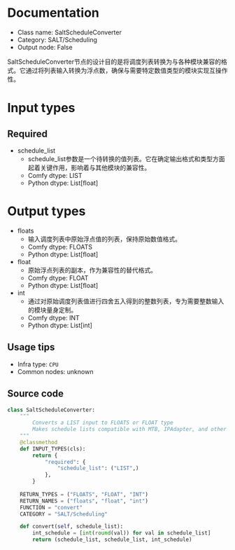 
# Documentation
- Class name: SaltScheduleConverter
- Category: SALT/Scheduling
- Output node: False

SaltScheduleConverter节点的设计目的是将调度列表转换为与各种模块兼容的格式。它通过将列表输入转换为浮点数，确保与需要特定数值类型的模块实现互操作性。

# Input types
## Required
- schedule_list
    - schedule_list参数是一个待转换的值列表。它在确定输出格式和类型方面起着关键作用，影响着与其他模块的兼容性。
    - Comfy dtype: LIST
    - Python dtype: List[float]

# Output types
- floats
    - 输入调度列表中原始浮点值的列表，保持原始数值格式。
    - Comfy dtype: FLOATS
    - Python dtype: List[float]
- float
    - 原始浮点列表的副本，作为兼容性的替代格式。
    - Comfy dtype: FLOAT
    - Python dtype: List[float]
- int
    - 通过对原始调度列表值进行四舍五入得到的整数列表，专为需要整数输入的模块量身定制。
    - Comfy dtype: INT
    - Python dtype: List[int]


## Usage tips
- Infra type: `CPU`
- Common nodes: unknown


## Source code
```python
class SaltScheduleConverter:
    """
        Converts a LIST input to FLOATS or FLOAT type
        Makes schedule lists compatible with MTB, IPAdapter, and other modules that use false types.
    """
    @classmethod
    def INPUT_TYPES(cls):
        return {
            "required": {
                "schedule_list": ("LIST",)
            },
        }
    
    RETURN_TYPES = ("FLOATS", "FLOAT", "INT")
    RETURN_NAMES = ("floats", "float", "int")
    FUNCTION = "convert"
    CATEGORY = "SALT/Scheduling"

    def convert(self, schedule_list):
        int_schedule = [int(round(val)) for val in schedule_list]
        return (schedule_list, schedule_list, int_schedule)

```
